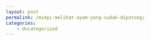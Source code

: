 ```yaml
---
layout: post
permalink: /mimpi-melihat-ayam-yang-sudah-dipotong/
categories:
    - Uncategorized
---
```


